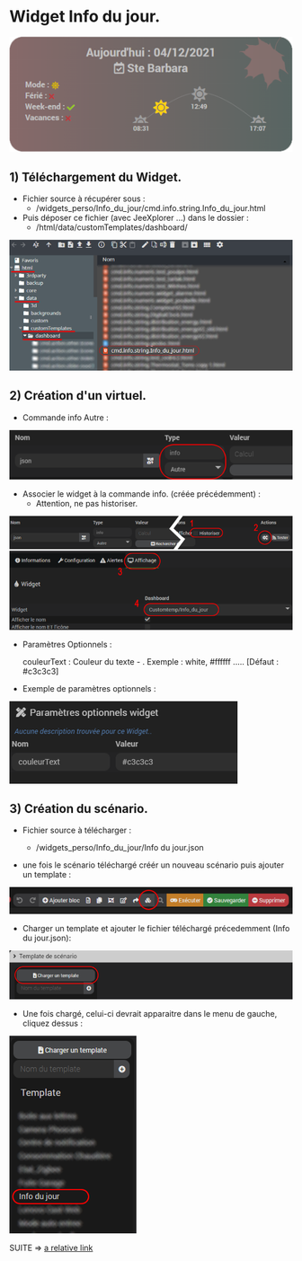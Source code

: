 # Widget Info du jour.

![](doc/images/capture1.png)

## 1) Téléchargement du Widget.
- Fichier source à récupérer sous :
  - /widgets_perso/Info_du_jour/cmd.info.string.Info_du_jour.html
- Puis déposer ce fichier (avec JeeXplorer ...) dans le dossier :
  - /html/data/customTemplates/dashboard/
 
 ![](doc/images/capture2.png)

## 2) Création d'un virtuel.
- Commande info Autre :

![](doc/images/installation_virtuel1.png)
- Associer le widget à la commande info. (créée précédemment) :
  - Attention, ne pas historiser.

![](doc/images/installation_virtuel2.png)
![](doc/images/installation_virtuel3.png)

- Paramètres Optionnels :

     couleurText :       	Couleur du texte - . Exemple : white, #ffffff ..... [Défaut : #c3c3c3]
	 
- Exemple de paramètres optionnels :

![](doc/images/installation_virtuel4.png)

## 3) Création du scénario.

- Fichier source à télécharger :
  - /widgets_perso/Info_du_jour/Info du jour.json
  
- une fois le scénario téléchargé créér un nouveau scénario puis ajouter un template :

![](doc/images/scenario1.png)

- Charger un template et ajouter le fichier téléchargé précedemment (Info du jour.json):

![](doc/images/scenario2.png)

- Une fois chargé, celui-ci devrait apparaitre dans le menu de gauche, cliquez dessus :

![](doc/images/scenario3.png)

SUITE => [a relative link](README2.md)